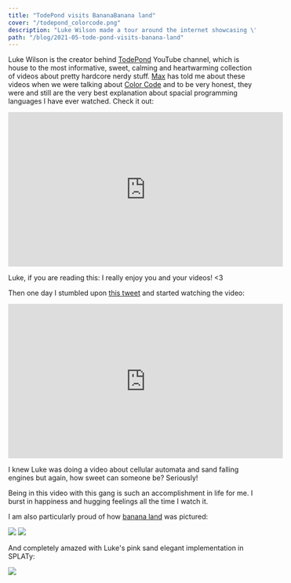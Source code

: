 ```yaml
---
title: "TodePond visits BananaBanana land"
cover: "/todepond_colorcode.png"
description: "Luke Wilson made a tour around the internet showcasing \"cellular automata engines\" and visited Banana land!"
path: "/blog/2021-05-tode-pond-visits-banana-land"
---
```


Luke Wilson is the creator behind [TodePond](https://www.youtube.com/watch?v=nCR9zMU2Q_M) YouTube channel, which is house to the most informative, sweet, calming and heartwarming collection of videos about pretty hardcore nerdy stuff. [Max](https://maxbittker.com/) has told me about these videos when we were talking about [Color Code](http://www.murilopolese.com/blog/2020-11-color-code) and to be very honest, they were and still are the very best explanation about spacial programming languages I have ever watched. Check it out:

<iframe width="560" height="315" src="https://www.youtube.com/embed/Zz8g4GEMpYw" title="YouTube video player" frameborder="0" allow="accelerometer; autoplay; clipboard-write; encrypted-media; gyroscope; picture-in-picture" allowfullscreen></iframe>

Luke, if you are reading this: I really enjoy you and your videos! <3

Then one day I stumbled upon [this tweet](https://twitter.com/todepond/status/1383019415248191497) and started watching the video:

<iframe width="560" height="315" src="https://www.youtube.com/embed/nCR9zMU2Q_M" title="YouTube video player" frameborder="0" allow="accelerometer; autoplay; clipboard-write; encrypted-media; gyroscope; picture-in-picture" allowfullscreen></iframe>

I knew Luke was doing a video about cellular automata and sand falling engines but again, how sweet can someone be? Seriously!

Being in this video with this gang is such an accomplishment in life for me. I burst in happiness and hugging feelings all the time I watch it.

I am also particularly proud of how [banana land](http://bananabanana.me) was pictured:

![](/todepond_bananaland.png)
![](/todepond_colorcode.png)

And completely amazed with Luke's pink sand elegant implementation in SPLATy:

![](/todepond_pinksand.png)
